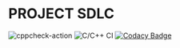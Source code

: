 # PROJECT SDLC 



![cppcheck-action](https://github.com/99002448/Genesis_activity/workflows/cppcheck-action/badge.svg)
![C/C++ CI](https://github.com/99002448/Genesis_activity/workflows/C/C++%20CI/badge.svg)
[![Codacy Badge](https://app.codacy.com/project/badge/Grade/decf228e1d904bebb6276e2002800a42)](https://www.codacy.com/manual/yashwanth.penugonda/Genesis_activity?utm_source=github.com&amp;utm_medium=referral&amp;utm_content=99002448/Genesis_activity&amp;utm_campaign=Badge_Grade)
